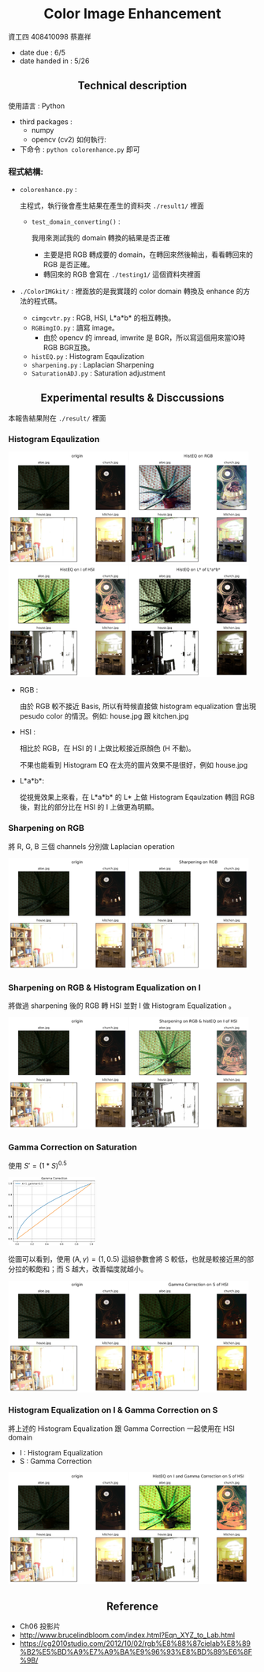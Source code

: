 # <center>Color Image Enhancement</center>

資工四 408410098 蔡嘉祥

- date due : 6/5
- date handed in : 5/26
<div style="break-after: page; page-break-after: always;"></div>

## <center>Technical description</center>

使用語言 : Python
- third packages :
  - numpy 
  - opencv (cv2)
如何執行: 
- 下命令 : ```python colorenhance.py``` 即可

### 程式結構:
- ```colorenhance.py``` :
  
  主程式，執行後會產生結果在產生的資料夾 ```./result1/``` 裡面
  - ```test_domain_converting()``` : 
    
    我用來測試我的 domain 轉換的結果是否正確
    - 主要是把 RGB 轉成要的 domain，在轉回來然後輸出，看看轉回來的 RGB 是否正確。
    - 轉回來的 RGB 會寫在 ```./testing1/``` 這個資料夾裡面 

- ```./ColorIMGkit/``` :
  裡面放的是我實踐的 color domain 轉換及 enhance 的方法的程式碼。
  - ```cimgcvtr.py``` : RGB, HSI, L\*a\*b\* 的相互轉換。
  - ```RGBimgIO.py``` : 讀寫 image。
    - 由於 opencv 的 imread, imwrite 是 BGR，所以寫這個用來當IO時RGB BGR互換。
  - ```histEQ.py``` : Histogram Eqaulization
  - ```sharpening.py``` : Laplacian Sharpening
  - ```SaturationADJ.py``` : Saturation adjustment

<div style="break-after: page; page-break-after: always;"></div>

## <center>Experimental results & Disccussions</center>

本報告結果附在 ```./result/``` 裡面

### Histogram Eqaulization 
<img src="./forreport/origin.jpg" width="48%">
<img src="./forreport/HistEQ_RGB.jpg" width="48%">
<img src="./forreport/HistEQ_I.jpg" width="48%">
<img src="./forreport/Hist_Lab.jpg" width="48%">

- RGB : 
  
  由於 RGB 較不接近 Basis, 所以有時候直接做 histogram equalization 會出現 pesudo color 的情況。例如: house.jpg 跟 kitchen.jpg
- HSI :
  
  相比於 RGB，在 HSI 的 I 上做比較接近原顏色 (H 不動)。

  不果也能看到 Histogram EQ 在太亮的圖片效果不是很好，例如 house.jpg
- L\*a\*b\*:
  
  從視覺效果上來看，在 L\*a\*b\* 的 L\* 上做 Histogram Eqaulzation 轉回 RGB 後，對比的部分比在 HSI 的 I 上做更為明顯。

<div style="break-after: page; page-break-after: always;"></div>

### Sharpening on RGB

將 R, G, B 三個 channels 分別做 Laplacian operation

<img src="./forreport/origin.jpg" width="48%">
<img src="./forreport/RGBsharpening.jpg" width="48%">

### Sharpening on RGB & Histogram Equalization on I

將做過 sharpening 後的 RGB 轉 HSI 並對 I 做 Histogram Equalization 。

<img src="./forreport/origin.jpg" width="48%">
<img src="./forreport/Hist_N_sharp.jpg" width="48%">

<div style="break-after: page; page-break-after: always;"></div>

### Gamma Correction on Saturation

使用 $S'=(1*S)^{0.5}$

<img src="./forreport/gmma_a1_05.jpg" width="35%">

從圖可以看到，使用 $(\text{A},\gamma)=(1,0.5)$ 這組參數會將 S 較低，也就是較接近黑的部分拉的較飽和；而 S 越大，改善幅度就越小。

<img src="./forreport/origin.jpg" width="48%">
<img src="./forreport/Gamma.jpg" width="48%">

### Histogram Equalization on I & Gamma Correction on S

將上述的 Histogram Equalization 跟 Gamma Correction 一起使用在 HSI domain
- I : Histogram Equalization
- S : Gamma Correction

<img src="./forreport/origin.jpg" width="48%">
<img src="./forreport/HistEQ_I_Ga.jpg" width="48%">


<div style="break-after: page; page-break-after: always;"></div>




## <center>Reference</center>
- Ch06 投影片 
- http://www.brucelindbloom.com/index.html?Eqn_XYZ_to_Lab.html
- https://cg2010studio.com/2012/10/02/rgb%E8%88%87cielab%E8%89%B2%E5%BD%A9%E7%A9%BA%E9%96%93%E8%BD%89%E6%8F%9B/

